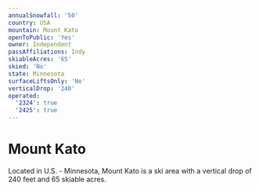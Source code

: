 ```yaml
---
annualSnowfall: '50'
country: USA
mountain: Mount Kato
openToPublic: 'Yes'
owner: Independent
passAffiliations: Indy
skiableAcres: '65'
skied: 'No'
state: Minnesota
surfaceLiftsOnly: 'No'
verticalDrop: '240'
operated:
  '2324': true
  '2425': true
---
```



# Mount Kato

Located in U.S. - Minnesota, Mount Kato is a ski area with a vertical drop of 240 feet and 65 skiable acres.
